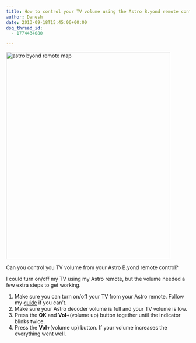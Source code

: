 ```yaml
---
title: How to control your TV volume using the Astro B.yond remote control
author: Danesh
date: 2013-09-18T15:45:06+00:00
dsq_thread_id:
  - 1774434080

---
```

[<img loading="lazy" class="alignnone size-medium wp-image-3312" alt="astro byond remote map" src="/wp-content/uploads/2013/09/astro-byond-remote-map-450x567.png" width="450" height="567" srcset="/wp-content/uploads/2013/09/astro-byond-remote-map-450x567.png 450w, /wp-content/uploads/2013/09/astro-byond-remote-map.png 470w" sizes="(max-width: 450px) 100vw, 450px" />][1]

Can you control you TV volume from your Astro B.yond remote control?

I could turn on/off my TV using my Astro remote, but the volume needed a few extra steps to get working.

  1. Make sure you can turn on/off your TV from your Astro remote. Follow my [guide][2] if you can&#8217;t.
  2. Make sure your Astro decoder volume is full and your TV volume is low.
  3. Press the **OK** and **Vol+**(volume up) button together until the indicator blinks twice.
  4. Press the **Vol+**(volume up) button. If your volume increases the everything went well.

 [1]: /wp-content/uploads/2013/09/astro-byond-remote-map.png
 [2]: /posts/control-tv-astro-b-yond-remote-control/